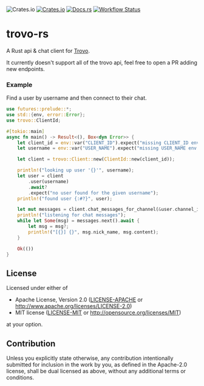 ![Crates.io](https://img.shields.io/crates/l/trovo)
[![Crates.io](https://img.shields.io/crates/v/trovo)](https://crates.io/crates/trovo)
[![Docs.rs](https://docs.rs/trovo/badge.svg)](https://docs.rs/trovo)
[![Workflow Status](https://github.com/AircastDev/trovo-rs/workflows/main/badge.svg)](https://github.com/AircastDev/trovo-rs/actions?query=workflow%3A%22main%22)

# trovo-rs

A Rust api & chat client for [Trovo](https://trovo.live).

It currently doesn't support all of the trovo api, feel free to open a PR adding new endpoints.

### Example

Find a user by username and then connect to their chat.

```rust
use futures::prelude::*;
use std::{env, error::Error};
use trovo::ClientId;

#[tokio::main]
async fn main() -> Result<(), Box<dyn Error>> {
    let client_id = env::var("CLIENT_ID").expect("missing CLIENT_ID env var");
    let username = env::var("USER_NAME").expect("missing USER_NAME env var");

    let client = trovo::Client::new(ClientId::new(client_id));

    println!("looking up user '{}'", username);
    let user = client
        .user(username)
        .await?
        .expect("no user found for the given username");
    println!("found user {:#?}", user);

    let mut messages = client.chat_messages_for_channel(&user.channel_id).await?;
    println!("listening for chat messages");
    while let Some(msg) = messages.next().await {
        let msg = msg?;
        println!("[{}] {}", msg.nick_name, msg.content);
    }

    Ok(())
}
```

## License

Licensed under either of

-   Apache License, Version 2.0
    ([LICENSE-APACHE](LICENSE-APACHE) or http://www.apache.org/licenses/LICENSE-2.0)
-   MIT license
    ([LICENSE-MIT](LICENSE-MIT) or http://opensource.org/licenses/MIT)

at your option.

## Contribution

Unless you explicitly state otherwise, any contribution intentionally submitted
for inclusion in the work by you, as defined in the Apache-2.0 license, shall be
dual licensed as above, without any additional terms or conditions.
